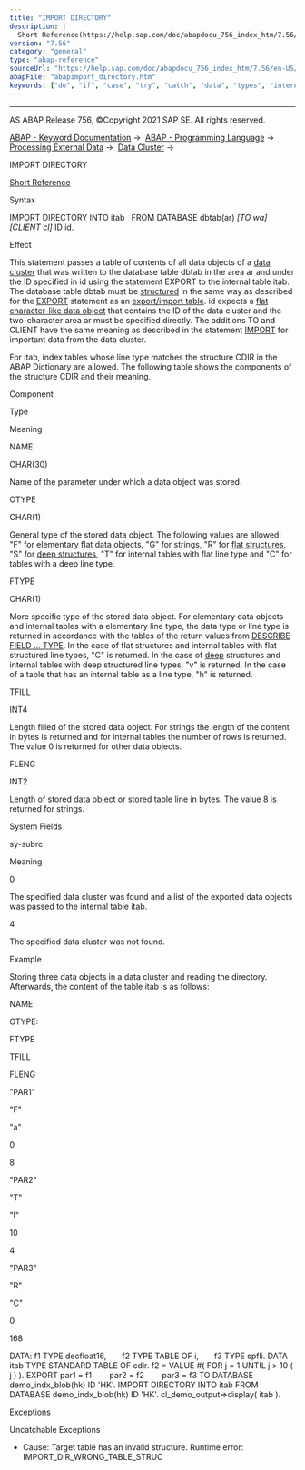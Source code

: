 ```yaml
---
title: "IMPORT DIRECTORY"
description: |
  Short Reference(https://help.sap.com/doc/abapdocu_756_index_htm/7.56/en-US/abapimport_directory_shortref.htm) Syntax IMPORT DIRECTORY INTO itab FROM DATABASE dbtab(ar) TO wa CLIENT cl ID id. Effect This statement passes a table of contents of all data objects of a data cluster(ht
version: "7.56"
category: "general"
type: "abap-reference"
sourceUrl: "https://help.sap.com/doc/abapdocu_756_index_htm/7.56/en-US/abapimport_directory.htm"
abapFile: "abapimport_directory.htm"
keywords: ["do", "if", "case", "try", "catch", "data", "types", "internal-table", "abapimport", "directory"]
---
```


* * *

AS ABAP Release 756, ©Copyright 2021 SAP SE. All rights reserved.

[ABAP - Keyword Documentation](https://help.sap.com/doc/abapdocu_756_index_htm/7.56/en-US/abenabap.htm) →  [ABAP - Programming Language](https://help.sap.com/doc/abapdocu_756_index_htm/7.56/en-US/abenabap_reference.htm) →  [Processing External Data](https://help.sap.com/doc/abapdocu_756_index_htm/7.56/en-US/abenabap_language_external_data.htm) →  [Data Cluster](https://help.sap.com/doc/abapdocu_756_index_htm/7.56/en-US/abendata_cluster.htm) → 

IMPORT DIRECTORY

[Short Reference](https://help.sap.com/doc/abapdocu_756_index_htm/7.56/en-US/abapimport_directory_shortref.htm)

Syntax

IMPORT DIRECTORY INTO itab
  FROM DATABASE dbtab(ar) *\[*TO wa*\]* *\[*CLIENT cl*\]* ID id.

Effect

This statement passes a table of contents of all data objects of a [data cluster](https://help.sap.com/doc/abapdocu_756_index_htm/7.56/en-US/abendata_cluster_glosry.htm "Glossary Entry") that was written to the database table dbtab in the area ar and under the ID specified in id using the statement EXPORT to the internal table itab. The database table dbtab must be [structured](https://help.sap.com/doc/abapdocu_756_index_htm/7.56/en-US/abenexport_data_cluster_indx.htm) in the same way as described for the [EXPORT](https://help.sap.com/doc/abapdocu_756_index_htm/7.56/en-US/abapexport_data_cluster_medium.htm) statement as an [export/import table](https://help.sap.com/doc/abapdocu_756_index_htm/7.56/en-US/abenexport_import_table_glosry.htm "Glossary Entry"). id expects a [flat](https://help.sap.com/doc/abapdocu_756_index_htm/7.56/en-US/abenflat_glosry.htm "Glossary Entry") [character-like data object](https://help.sap.com/doc/abapdocu_756_index_htm/7.56/en-US/abencharlike_data_object_glosry.htm "Glossary Entry") that contains the ID of the data cluster and the two-character area ar must be specified directly. The additions TO and CLIENT have the same meaning as described in the statement [IMPORT](https://help.sap.com/doc/abapdocu_756_index_htm/7.56/en-US/abapimport_medium.htm) for important data from the data cluster.

For itab, index tables whose line type matches the structure CDIR in the ABAP Dictionary are allowed. The following table shows the components of the structure CDIR and their meaning.

Component

Type

Meaning

NAME

CHAR(30)

Name of the parameter under which a data object was stored.

OTYPE

CHAR(1)

General type of the stored data object. The following values are allowed: "F" for elementary flat data objects, "G" for strings, "R" for [flat structures](https://help.sap.com/doc/abapdocu_756_index_htm/7.56/en-US/abenflat_structure_glosry.htm "Glossary Entry"), "S" for [deep structures](https://help.sap.com/doc/abapdocu_756_index_htm/7.56/en-US/abendeep_structure_glosry.htm "Glossary Entry"), "T" for internal tables with flat line type and "C" for tables with a deep line type.

FTYPE

CHAR(1)

More specific type of the stored data object. For elementary data objects and internal tables with a elementary line type, the data type or line type is returned in accordance with the tables of the return values from [DESCRIBE FIELD ... TYPE](https://help.sap.com/doc/abapdocu_756_index_htm/7.56/en-US/abapdescribe_field.htm). In the case of flat structures and internal tables with flat structured line types, "C" is returned. In the case of [deep](https://help.sap.com/doc/abapdocu_756_index_htm/7.56/en-US/abendeep_glosry.htm "Glossary Entry") structures and internal tables with deep structured line types, "v" is returned. In the case of a table that has an internal table as a line type, "h" is returned.

TFILL

INT4

Length filled of the stored data object. For strings the length of the content in bytes is returned and for internal tables the number of rows is returned. The value 0 is returned for other data objects.

FLENG

INT2

Length of stored data object or stored table line in bytes. The value 8 is returned for strings.

System Fields

sy-subrc

Meaning

0

The specified data cluster was found and a list of the exported data objects was passed to the internal table itab.

4

The specified data cluster was not found.

Example

Storing three data objects in a data cluster and reading the directory. Afterwards, the content of the table itab is as follows:

NAME

OTYPE:

FTYPE

TFILL

FLENG

"PAR1"

"F"

"a"

0

8

"PAR2"

"T"

"I"

10

4

"PAR3"

"R"

"C"

0

168

DATA: f1 TYPE decfloat16,
      f2 TYPE TABLE OF i,
      f3 TYPE spfli.
DATA itab TYPE STANDARD TABLE OF cdir.
f2 = VALUE #( FOR j = 1 UNTIL j > 10 ( j ) ).
EXPORT par1 = f1
       par2 = f2
       par3 = f3 TO DATABASE demo\_indx\_blob(hk) ID 'HK'.
IMPORT DIRECTORY INTO itab FROM DATABASE demo\_indx\_blob(hk) ID 'HK'.
cl\_demo\_output=>display( itab ).

[Exceptions](https://help.sap.com/doc/abapdocu_756_index_htm/7.56/en-US/abenabap_language_exceptions.htm)

Uncatchable Exceptions

-   Cause: Target table has an invalid structure.
    Runtime error: IMPORT\_DIR\_WRONG\_TABLE\_STRUC